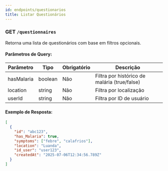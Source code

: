 ```yaml
---
id: endpoints/questionarios
title: Listar Questionários
---
```


### GET `/questionnaires`

Retorna uma lista de questionários com base em filtros opcionais.

#### Parâmetros de Query:

| Parâmetro    | Tipo    | Obrigatório | Descrição                                      |
|--------------|---------|-------------|------------------------------------------------|
| hasMalaria   | boolean | Não         | Filtra por histórico de malária (true/false)   |
| location     | string  | Não         | Filtra por localização                         |
| userId       | string  | Não         | Filtra por ID de usuário                       |

#### Exemplo de Resposta:

```json
[
  {
    "id": "abc123",
    "has_Malaria": true,
    "symptoms": ["febre", "calafrios"],
    "location": "Luanda",
    "id_user": "user123",
    "createdAt": "2025-07-06T12:34:56.789Z"
  }
]
